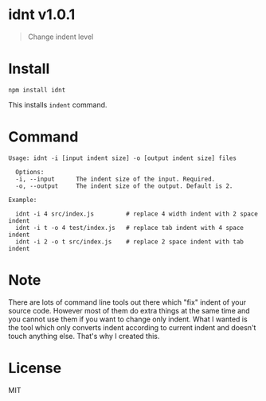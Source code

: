 # idnt v1.0.1

> Change indent level

# Install

    npm install idnt

This installs `indent` command.

# Command

    Usage: idnt -i [input indent size] -o [output indent size] files

      Options:
      -i, --input      The indent size of the input. Required.
      -o, --output     The indent size of the output. Default is 2.

    Example:

      idnt -i 4 src/index.js         # replace 4 width indent with 2 space indent
      idnt -i t -o 4 test/index.js   # replace tab indent with 4 space indent
      idnt -i 2 -o t src/index.js    # replace 2 space indent with tab indent

# Note

There are lots of command line tools out there which "fix" indent of your source code. However most of them do extra things at the same time and you cannot use them if you want to change only indent. What I wanted is the tool which only converts indent according to current indent and doesn't touch anything else. That's why I created this.

# License

MIT
